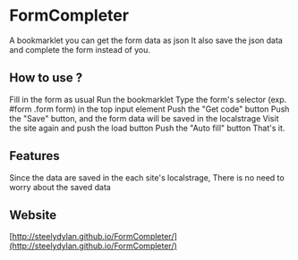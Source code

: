 FormCompleter
=======
A bookmarklet you can get the form data as json
It also save the json data and complete the form instead of you.

How to use ?
-----

Fill in the form as usual
Run the bookmarklet
Type the form's selector (exp. #form .form form) in the top input element
Push the "Get code" button
Push the "Save" button, and the form data will be saved in the localstrage
Visit the site again and push the load button
Push the "Auto fill" button
That's it.

Features
-----
Since the data are saved in the each site's localstrage, There is no need to worry about the saved data

Website
-----
[http://steelydylan.github.io/FormCompleter/](http://steelydylan.github.io/FormCompleter/)

